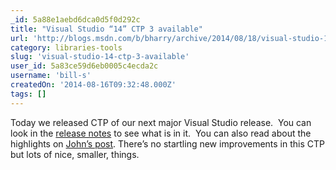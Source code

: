 ```yaml
---
_id: 5a88e1aebd6dca0d5f0d292c
title: "Visual Studio “14” CTP 3 available"
url: 'http://blogs.msdn.com/b/bharry/archive/2014/08/18/visual-studio-14-ctp-3-available.aspx'
category: libraries-tools
slug: 'visual-studio-14-ctp-3-available'
user_id: 5a83ce59d6eb0005c4ecda2c
username: 'bill-s'
createdOn: '2014-08-16T09:32:48.000Z'
tags: []
---
```


Today we released CTP of our next major Visual Studio release.  You can look in the <a href="http://go.microsoft.com/fwlink/?LinkId=400496">release notes</a> to see what is in it.  You can also read about the highlights on <a href="http://blogs.msdn.com/b/visualstudio/archive/2014/08/18/visual-studio-14-ctp-3-released.aspx">John’s post</a>. There’s no startling new improvements in this CTP but lots of nice, smaller, things.
